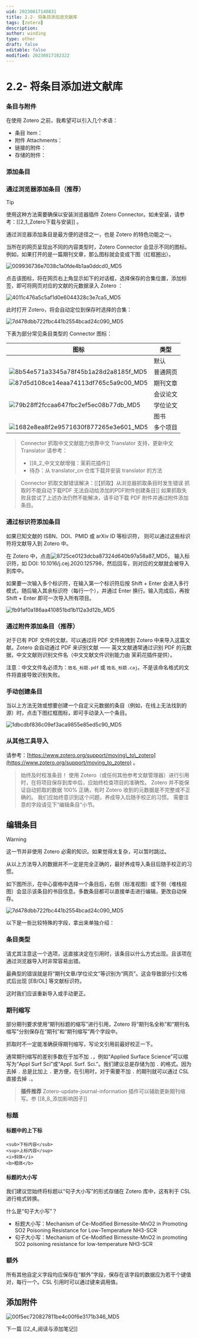 ```yaml
---
uid: 20230817140831
title: 2.2- 将条目添加进文献库
tags: [zotero]
description: 
author: winding
type: other
draft: false
editable: false
modified: 20230817182322
---
```


# 2.2- 将条目添加进文献库

### 条目与附件

在使用 Zotero 之前，我希望可以引入几个术语：

* 条目 Item：
* 附件 Attachments：
* 链接的附件：
* 存储的附件：

### 添加条目

### 通过浏览器添加条目（推荐）

> [!tip]
> 使用这种方法需要确保以安装浏览器插件 Zotero Connector。如未安装，请参考：[[2_1_Zotero下载与安装]] 。

通过浏览器添加条目是最方便的途径之一，也是 Zotero 的特色功能之一。

当所在的网页呈现出不同的内容类型时，Zotero Connector 会显示不同的图标。例如，如果打开的是一篇期刊文章，那么图标就会变成下图（红框圈出）。

![009936736e7038c1a0fde4b1aa0ddcd0_MD5](https://cdn.pkmer.cn/images/202308171526458.png!pkmer)

点击该图标，将在网页右上角显示如下的对话框，选择保存的合集位置，添加标签，即可将网页对应的文献的元数据录入 Zotero ：

![4011c476a5c5af1d0e6044328c3e7ca5_MD5](https://cdn.pkmer.cn/images/202308171526459.png!pkmer)

此时打开 Zotero，将会自动定位到保存时选择的合集：

![7d478dbb722fbc441b2554bcad24c090_MD5](https://cdn.pkmer.cn/images/202308171526460.png!pkmer)

下表为部分常见条目类型的 Connector 图标：

| 图标 | 类型 |
| --- | --- |
|  | 默认 |
| ![8b54e571a3345a78f45b1a28d2a8185f_MD5](https://cdn.pkmer.cn/images/202308171526461.png!pkmer) | 普通网页 |
| ![87d5d108ce14eaa74113df765c5a9c00_MD5](https://cdn.pkmer.cn/images/202308171526462.png!pkmer) | 期刊文章 |
|  | 会议论文 |
| ![79b28ff2fccaa647fbc2ef5ec08b77db_MD5](https://cdn.pkmer.cn/images/202308171526463.png!pkmer) | 学位论文 |
|  | 图书 |
| ![1682e8ea8f2e9571630f877265e3e601_MD5](https://cdn.pkmer.cn/images/202308171526465.png!pkmer) | 多个项目 |

> Connector 抓取中文文献能力依靠中文 Translator 支持，更新中文 Translator 请参考：
> - [[8_2_中文文献增强：茉莉花插件]]
> - 待办：从 translator\_cn 仓库下载并安装 translator 的方法

> Connector 抓取文献错误解决：[[【抓取】从浏览器抓取条目时发生错误 抓取时不能自动下载PDF 无法自动给添加的PDF附件创建条目]] 如果抓取失败且尝试了上述办法仍然不能解决，请手动下载 PDF 附件并通过附件添加条目。

### 通过标识符添加条目

如果已知文献的 ISBN、DOI、PMID 或 arXiv ID 等标识符， 则可以通过这些标识符将文献导入到 Zotero 中。

在 Zotero 中，点击![8725ce0123dcba87324d640b97a58a87_MD5](https://cdn.pkmer.cn/images/202308171526466.png!pkmer)， 输入标识符，如 DOI: 10.1016/j.cej.2020.125798，然后回车，则对应的文献就会被导入到库中。

如果要一次输入多个标识符，在输入第一个标识符后按 Shift + Enter 会进入多行模式，随后输入其余标识符（每行一个），并通过 Enter 换行。输入完成后，再按 Shift + Enter 即可一次导入所有项目。

![fb91af0a186aa410851bd1b112a3d12b_MD5](https://cdn.pkmer.cn/images/202308171526467.png!pkmer)

### 通过附件添加条目（推荐）

对于已有 PDF 文件的文献，可以通过将 PDF 文件拖拽到 Zotero 中来导入这篇文献。Zotero 会自动通过 PDF 来识别文献 —— 英文文献通常通过识别 PDF 的元数据，中文文献则识别文件名（中文文献文件识别能力由 茉莉花插件提供）。

注意：中文文件名必须为：`姓名_标题.pdf` 或 `姓名_标题.caj`。不是该命名格式的文件将直接导致识别失败。

### 手动创建条目

当以上方法无效或想要创建一个自定义元数据的条目（例如，在线上无法找到的源）时，点击下图红框图标，即可手动录入一个条目。

![1dbcdbf836c09ef3aca9855e85ed5c90_MD5](https://cdn.pkmer.cn/images/202308171526468.png!pkmer)

### 从其他工具导入

请参考：[https://www.zotero.org/support/moving\_to\_zotero](https://www.zotero.org/support/moving_to_zotero) 。

> 始终及时校准条目！ 使用 Zotero（或任何其他参考文献管理器）进行引用时，在将项目保存到库中后，应始终检查项目的准确性。 Zotero 并不能保证自动抓取的数据 100% 正确，有时 Zotero 收到的元数据是不完整或不正确的。 我们应始终意识到这个问题，养成导入后随手校正的习惯。 需要注意的字段请见下“编辑条目”小节。

编辑条目
----

> [!warning]
> 这一节并非使用 Zotero 必需的知识。如果觉得太复杂，可以暂时跳过。

 从以上方法导入的数据并不一定是完全正确的，最好养成导入条目后随手校正的习惯。

如下图所示，在中心窗格中选择一个条目后，右侧（标准视图）或下侧（堆栈视图）会显示该条目的书目信息。多数条目都可以直接单击进行编辑，更改自动保存。

![7d478dbb722fbc441b2554bcad24c090_MD5](https://cdn.pkmer.cn/images/202308171526460.png!pkmer)

以下是一些比较特殊的字段，拿出来单独介绍：

### 条目类型

请尤其注意这一个选项，这直接决定在引用时，该条目以什么方式出现。且该项在通过浏览器导入时非常容易出错。

最典型的错误就是将“期刊文章/学位论文”等识别为“网页”。这会导致部分引文格式后出现 \[EB/OL\] 等文献标识符。

这时我们应该重新导入或手动更正。

### 期刊缩写

部分期刊要求使用“期刊标题的缩写”进行引用，Zotero 将“期刊名全称”和“期刊名缩写”分别保存在“期刊”和“期刊缩写”两个字段中。

抓取时不一定能准确获得期刊缩写，写论文引用前最好校正一下。

通常期刊缩写的差别多数在于加不加 `.`，例如“Applied Surface Science”可以缩写为“Appl Surf Sci”或“Appl. Surf. Sci.”。我们建议总是存储为加 `.` 的格式。因为去掉 `.` 总是比加上 `.` 更方便，在引用时，对于需要不加 `.` 的期刊就可以通过 CSL 直接去掉 `.`。

> **插件推荐** Zotero-update-journal-information 插件可以辅助更新期刊缩写。参 [[8_8_添加影响因子]]

### 标题

#### 标题中的上下标

```
<sub>下标内容</sub>
<sup>上标内容</sup>
<i>斜体</i>
<b>粗体</b>
```

#### 标题的大小写

我们建议您始终将标题以“句子大小写”的形式存储在 Zotero 库中，这有利于 CSL 进行格式转换。

什么是“句子大小写”？

* 标题大小写：Mechanism of Ce-Modified Birnessite-MnO2 in Promoting SO2 Poisoning Resistance for Low-Temperature NH3\-SCR
* 句子大小写：Mechanism of Ce-Modified Birnessite-MnO2 in promoting SO2 poisoning resistance for low-temperature NH3\-SCR

### 额外

所有其他自定义字段均应保存在“额外”字段，保存在该字段的数据应为若干个键值对，每行一个。CSL 引用时可以通过键来调用值。

## 添加附件

![00f5ec720827811be4c00f6e3171b346_MD5](https://cdn.pkmer.cn/images/202308171526470.png!pkmer)

下一篇 [[2_4_阅读与添加笔记]]